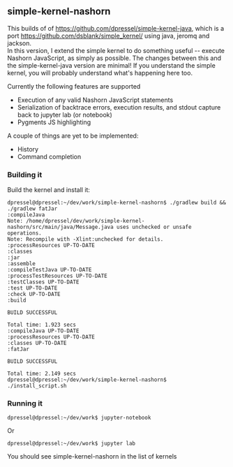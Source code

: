 ## simple-kernel-nashorn

This builds of of https://github.com/dpressel/simple-kernel-java, which is a port https://github.com/dsblank/simple_kernel/ using java, jeromq and jackson.  
In this version, I extend the simple kernel to do something useful -- execute Nashorn JavaScript, as simply as possible.  The changes between this and the simple-kernel-java version are minimal!  If you understand the simple kernel, you will probably understand what's happening here too.

Currently the following features are supported

  - Execution of any valid Nashorn JavaScript statements
  - Serialization of backtrace errors, execution results, and stdout capture back to jupyter lab (or notebook)
  - Pygments JS highlighting
  
A couple of things are yet to be implemented:

  - History
  - Command completion

### Building it

Build the kernel and install it:
```
dpressel@dpressel:~/dev/work/simple-kernel-nashorn$ ./gradlew build && ./gradlew fatJar
:compileJava
Note: /home/dpressel/dev/work/simple-kernel-nashorn/src/main/java/Message.java uses unchecked or unsafe operations.
Note: Recompile with -Xlint:unchecked for details.
:processResources UP-TO-DATE
:classes
:jar
:assemble
:compileTestJava UP-TO-DATE
:processTestResources UP-TO-DATE
:testClasses UP-TO-DATE
:test UP-TO-DATE
:check UP-TO-DATE
:build

BUILD SUCCESSFUL

Total time: 1.923 secs
:compileJava UP-TO-DATE
:processResources UP-TO-DATE
:classes UP-TO-DATE
:fatJar

BUILD SUCCESSFUL

Total time: 2.149 secs
dpressel@dpressel:~/dev/work/simple-kernel-nashorn$ ./install_script.sh 
```
### Running it

```
dpressel@dpressel:~/dev/work$ jupyter-notebook 
```

Or

```
dpressel@dpressel:~/dev/work$ jupyter lab

```

You should see simple-kernel-nashorn in the list of kernels